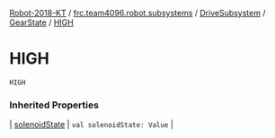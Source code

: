 [Robot-2018-KT](../../../index.md) / [frc.team4096.robot.subsystems](../../index.md) / [DriveSubsystem](../index.md) / [GearState](index.md) / [HIGH](./-h-i-g-h.md)

# HIGH

`HIGH`

### Inherited Properties

| [solenoidState](solenoid-state.md) | `val solenoidState: Value` |

